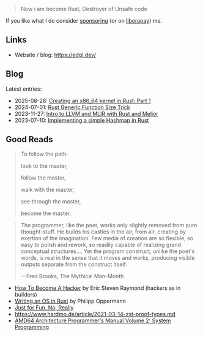 > Now i am become Rust, Destroyer of Unsafe code

If you like what I do consider [sponsoring](https://github.com/sponsors/edg-l) (or on [liberapay](https://liberapay.com/edgl/donate)) me.

## Links

- Website / blog: https://edgl.dev/

## Blog
Latest entries:

- 2025-08-28: [Creating an x86_64 kernel in Rust: Part 1](https://edgl.dev/blog/creating-a-kernel/)
- 2024-07-01: [Rust Generic Function Size Trick](https://edgl.dev/blog/rust-fn-size-trick/)
- 2023-11-27: [Intro to LLVM and MLIR with Rust and Melior](https://edgl.dev/blog/mlir-with-rust/)
- 2023-07-10: [Implementing a simple Hashmap in Rust](https://edgl.dev/blog/rust-hashmap/)

## Good Reads

> To follow the path:
> 
> look to the master,
> 
> follow the master,
> 
> walk with the master,
> 
> see through the master,
> 
> become the master.


> The programmer, like the poet, works only slightly removed from pure thought-stuff. He builds his castles in the air, from air, creating by exertion of the imagination. Few media of creation are so flexible, so easy to polish and rework, so readily capable of realizing grand conceptual structures.... Yet the program construct, unlike the poet's words, is real in the sense that it moves and works, producing visible outputs separate from the construct itself. 
>
> —Fred Brooks, The Mythical Man-Month


- [How To Become A Hacker](http://www.catb.org/~esr/faqs/hacker-howto.html) by Eric Steven Raymond (hackers as in builders)
- [Writing an OS in Rust](https://os.phil-opp.com/) by Philipp Oppermann
- [Just for Fun. No, Really](https://justforfunnoreally.dev/)
- <https://www.hardmo.de/article/2021-03-14-zst-proof-types.md>
- [AMD64 Architecture Programmer's Manual Volume 2: System Programming](https://docs.amd.com/v/u/en-US/24593_3.43)

